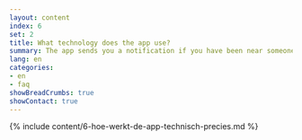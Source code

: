 ```yaml
---
layout: content
index: 6
set: 2
title: What technology does the app use?
summary: The app sends you a notification if you have been near someone who has tested positive for coronavirus, if you were near them for a longer period
lang: en
categories:
- en
- faq
showBreadCrumbs: true
showContact: true 
---
```

{% include content/6-hoe-werkt-de-app-technisch-precies.md %}
